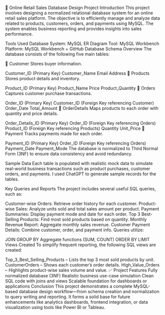 🛒 Online Retail Sales Database Design Project
Introduction
This project involves designing a normalized relational database system for an online retail sales platform. The objective is to efficiently manage and analyze data related to products, customers, orders, and payments using MySQL. The system enables business reporting and provides insights into sales performance.

Tools Used
Database System: MySQL
ER Diagram Tool: MySQL Workbench
Platform: MySQL Workbench + GitHub
Database Schema Overview
The database consists of the following five main tables:

🔹 Customer
Stores buyer information.

Customer_ID (Primary Key)
Customer_Name
Email
Address
🔹 Products
Stores product details and inventory.

Product_ID (Primary Key)
Product_Name
Price
Product_Quantity
🔹 Orders
Captures customer purchase transactions.

Order_ID (Primary Key)
Customer_ID (Foreign Key referencing Customer)
Order_Date
Total_Amount
🔹 OrderDetails
Maps products to each order with quantity and price details.

Order_Details_ID (Primary Key)
Order_ID (Foreign Key referencing Orders)
Product_ID (Foreign Key referencing Products)
Quantity
Unit_Price
🔹 Payment
Tracks payments made for each order.

Payment_ID (Primary Key)
Order_ID (Foreign Key referencing Orders)
Payment_Date
Payment_Mode
The database is normalized to Third Normal Form (3NF) to ensure data consistency and avoid redundancy.

Sample Data
Each table is populated with realistic mock data to simulate real-world business transactions such as product purchases, customer orders, and payments.
I used ChatGPT to generate sample records for the tables.

Key Queries and Reports
The project includes several useful SQL queries, such as:

Customer-wise Orders: Retrieve order history for each customer.
Product-wise Sales: Analyze units sold and total sales amount per product.
Payment Summaries: Display payment mode and date for each order.
Top 3 Best-Selling Products: Find most sold products based on quantity.
Monthly Revenue Report: Aggregate monthly sales revenue.
Customer Payment Details: Combine customer, order, and payment info.
Queries utilize:

JOIN
GROUP BY
Aggregate functions (SUM, COUNT)
ORDER BY
LIMIT
Views Created
To simplify frequent reporting, the following SQL views are created:

Top_3_Best_Selling_Products – Lists the top 3 most sold products by unit.
CustomerOrders – Shows each customer’s order details.
High_Value_Orders – Highlights product-wise sales volume and value.
✅ Project Features
Fully normalized database (3NF)
Realistic business use-case simulation
Clean SQL code with joins and views
Scalable foundation for dashboards or applications
Conclusion
This project demonstrates a complete MySQL-based database design workflow—from schema creation and normalization to query writing and reporting. It forms a solid base for future enhancements like analytics dashboards, frontend integration, or data visualization using tools like Power BI or Tableau.
